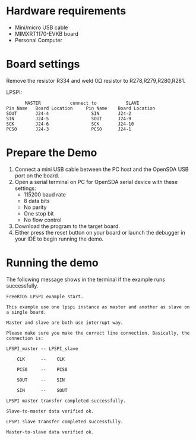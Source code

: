 Hardware requirements
=====================
- Mini/micro USB cable
- MIMXRT1170-EVKB board
- Personal Computer

Board settings
============
Remove the resistor R334 and weld 0Ω resistor to R278,R279,R280,R281.

LPSPI:
~~~~~~~~~~~~~~~~~~~~~~~~~~~~~~~~~~~~~~~~~~~~~~~~~~~~~~
       MASTER           connect to           SLAVE
Pin Name   Board Location     Pin Name    Board Location
SOUT       J24-4                SIN       J24-2
SIN        J24-5                SOUT      J24-9
SCK        J24-6                SCK       J24-10
PCS0       J24-3                PCS0      J24-1
~~~~~~~~~~~~~~~~~~~~~~~~~~~~~~~~~~~~~~~~~~~~~~~~~~~~~~

Prepare the Demo
================
1. Connect a mini USB cable between the PC host and the OpenSDA USB port on the board.
2. Open a serial terminal on PC for OpenSDA serial device with these settings:
    - 115200 baud rate
    - 8 data bits
    - No parity
    - One stop bit
    - No flow control
3. Download the program to the target board.
4. Either press the reset button on your board or launch the debugger in your IDE to begin running
   the demo.

Running the demo
================
The following message shows in the terminal if the example runs successfully.

~~~~~~~~~~~~~~~~~~~~~~~~~~~~
FreeRTOS LPSPI example start.

This example use one lpspi instance as master and another as slave on a single board.

Master and slave are both use interrupt way.

Please make sure you make the correct line connection. Basically, the connection is:

LPSPI_master -- LPSPI_slave

    CLK      --    CLK

    PCS0     --    PCS0

    SOUT     --    SIN

    SIN      --    SOUT

LPSPI master transfer completed successfully.

Slave-to-master data verified ok.

LPSPI slave transfer completed successfully.

Master-to-slave data verified ok.
~~~~~~~~~~~~~~~~~~~~~~~~~~~~
